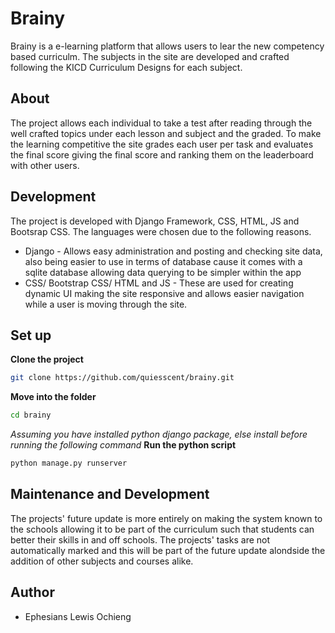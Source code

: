 # Brainy 

Brainy is a e-learning platform that allows users to lear the new competency based curriculm. The subjects in the site are developed and crafted following the KICD Curriculum Designs for each subject.

## About 
The project allows each individual to take a test after reading through the well crafted topics under each lesson and subject and the graded.
To make the learning competitive the site grades each user per task and evaluates the final score giving the final score and ranking them on the leaderboard with other users.

## Development
The project is developed with Django Framework, CSS, HTML, JS and Bootsrap CSS. 
The languages were chosen due to the following reasons.
- Django - Allows easy administration and posting and checking site data, also being easier to use in terms of database cause it comes with a sqlite database allowing data querying to be simpler within the app
- CSS/ Bootstrap CSS/ HTML and JS - These are used for creating dynamic UI making the site responsive and allows easier navigation while a user is moving through the site.

## Set up 

**Clone the project**
```bash
git clone https://github.com/quiesscent/brainy.git
```
**Move into the folder**
```bash
cd brainy
```
*Assuming you have installed python django package, else install before running the following command*
**Run the python script**
```bash
python manage.py runserver 
```
## Maintenance and Development 

The projects' future update is more entirely on making the system known to the schools allowing it to be part of the curriculum such that students can better their skills in and off schools.
The projects' tasks are not automatically marked and this will be part of the future update alondside the addition of other subjects and courses alike.

## Author 
- Ephesians Lewis Ochieng
